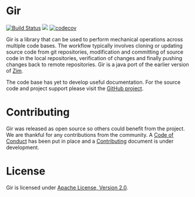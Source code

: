 # Gir

[![Build Status](https://secure.travis-ci.org/realityforge/gir.png?branch=master)](http://travis-ci.org/realityforge/gir)
[<img src="https://img.shields.io/maven-central/v/org.realityforge.realityforge/gir-core.svg?label=latest%20release"/>](http://search.maven.org/#search%7Cga%7C1%7Cg%3A%22org.realityforge.gir%22)
[![codecov](https://codecov.io/gh/realityforge/gir/branch/master/graph/badge.svg)](https://codecov.io/gh/realityforge/gir)

Gir is a library that can be used to perform mechanical operations across multiple code bases. The workflow
typically involves cloning or updating source code from git repositories, modification and committing of
source code in the local repositories, verification of changes and finally pushing changes back to remote
repositories. Gir is a java port of the earlier version of [Zim](https://github.com/realityforge/zim).

The code base has yet to develop useful documentation. For the source code and project support please visit
the [GitHub project](https://github.com/realityforge/gir).

# Contributing

Gir was released as open source so others could benefit from the project. We are thankful for any
contributions from the community. A [Code of Conduct](CODE_OF_CONDUCT.md) has been put in place and
a [Contributing](CONTRIBUTING.md) document is under development.

# License

Gir is licensed under [Apache License, Version 2.0](LICENSE).

